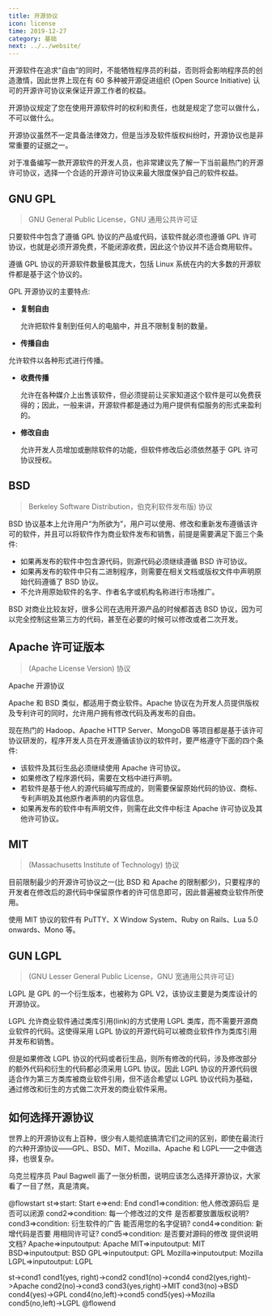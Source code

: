 ```yaml
---
title: 开源协议
icon: license
time: 2019-12-27
category: 基础
next: ../../website/
---
```


开源软件在追求“自由”的同时，不能牺牲程序员的利益，否则将会影响程序员的创造激情，因此世界上现在有 60 多种被开源促进组织 (Open Source Initiative) 认可的开源许可协议来保证开源工作者的权益。

开源协议规定了您在使用开源软件时的权利和责任，也就是规定了您可以做什么，不可以做什么。

开源协议虽然不一定具备法律效力，但是当涉及软件版权纠纷时，开源协议也是非常重要的证据之一。

<!-- more -->

对于准备编写一款开源软件的开发人员，也非常建议先了解一下当前最热门的开源许可协议，选择一个合适的开源许可协议来最大限度保护自己的软件权益。

## GNU GPL

> GNU General Public License，GNU 通用公共许可证

只要软件中包含了遵循 GPL 协议的产品或代码，该软件就必须也遵循 GPL 许可协议，也就是必须开源免费，不能闭源收费，因此这个协议并不适合商用软件。

遵循 GPL 协议的开源软件数量极其庞大，包括 Linux 系统在内的大多数的开源软件都是基于这个协议的。

GPL 开源协议的主要特点:

- **复制自由**

  允许把软件复制到任何人的电脑中，并且不限制复制的数量。

- **传播自由**

允许软件以各种形式进行传播。

- **收费传播**

  允许在各种媒介上出售该软件，但必须提前让买家知道这个软件是可以免费获得的；因此，一般来讲，开源软件都是通过为用户提供有偿服务的形式来盈利的。

- **修改自由**

  允许开发人员增加或删除软件的功能，但软件修改后必须依然基于 GPL 许可协议授权。

## BSD

> Berkeley Software Distribution，伯克利软件发布版) 协议

BSD 协议基本上允许用户“为所欲为”，用户可以使用、修改和重新发布遵循该许可的软件，并且可以将软件作为商业软件发布和销售，前提是需要满足下面三个条件:

- 如果再发布的软件中包含源代码，则源代码必须继续遵循 BSD 许可协议。
- 如果再发布的软件中只有二进制程序，则需要在相关文档或版权文件中声明原始代码遵循了 BSD 协议。
- 不允许用原始软件的名字、作者名字或机构名称进行市场推广。

BSD 对商业比较友好，很多公司在选用开源产品的时候都首选 BSD 协议，因为可以完全控制这些第三方的代码，甚至在必要的时候可以修改或者二次开发。

## Apache 许可证版本

> (Apache License Version) 协议

Apache 开源协议

Apache 和 BSD 类似，都适用于商业软件。Apache 协议在为开发人员提供版权及专利许可的同时，允许用户拥有修改代码及再发布的自由。

现在热门的 Hadoop、Apache HTTP Server、MongoDB 等项目都是基于该许可协议研发的，程序开发人员在开发遵循该协议的软件时，要严格遵守下面的四个条件:

- 该软件及其衍生品必须继续使用 Apache 许可协议。
- 如果修改了程序源代码，需要在文档中进行声明。
- 若软件是基于他人的源代码编写而成的，则需要保留原始代码的协议、商标、专利声明及其他原作者声明的内容信息。
- 如果再发布的软件中有声明文件，则需在此文件中标注 Apache 许可协议及其他许可协议。

## MIT

> (Massachusetts Institute of Technology) 协议

目前限制最少的开源许可协议之一(比 BSD 和 Apache 的限制都少)，只要程序的开发者在修改后的源代码中保留原作者的许可信息即可，因此普遍被商业软件所使用。

使用 MIT 协议的软件有 PuTTY、X Window System、Ruby on Rails、Lua 5.0 onwards、Mono 等。

## GUN LGPL

> (GNU Lesser General Public License，GNU 宽通用公共许可证)

LGPL 是 GPL 的一个衍生版本，也被称为 GPL V2，该协议主要是为类库设计的开源协议。

LGPL 允许商业软件通过类库引用(link)的方式使用 LGPL 类库，而不需要开源商业软件的代码。这使得采用 LGPL 协议的开源代码可以被商业软件作为类库引用并发布和销售。

但是如果修改 LGPL 协议的代码或者衍生品，则所有修改的代码，涉及修改部分的额外代码和衍生的代码都必须采用 LGPL 协议。因此 LGPL 协议的开源代码很适合作为第三方类库被商业软件引用，但不适合希望以 LGPL 协议代码为基础，通过修改和衍生的方式做二次开发的商业软件采用。

## 如何选择开源协议

世界上的开源协议有上百种，很少有人能彻底搞清它们之间的区别，即使在最流行的六种开源协议——GPL、BSD、MIT、Mozilla、Apache 和 LGPL——之中做选择，也很复杂。

乌克兰程序员 Paul Bagwell 画了一张分析图，说明应该怎么选择开源协议，大家看了一目了然，真是清爽。

@flowstart
st=>start: Start
e=>end: End
cond1=>condition: 他人修改源码后
是否可以闭源
cond2=>condition: 每一个修改过的文件
是否都要放置版权说明?
cond3=>condition: 衍生软件的广告
能否用您的名字促销?
cond4=>condition: 新增代码是否要
用相同许可证?
cond5=>condition: 是否要对源码的修改
提供说明文档?
Apache=>inputoutput: Apache
MIT=>inputoutput: MIT
BSD=>inputoutput: BSD
GPL=>inputoutput: GPL
Mozilla=>inputoutput: Mozilla
LGPL=>inputoutput: LGPL

st->cond1
cond1(yes, right)->cond2
cond1(no)->cond4
cond2(yes,right)->Apache
cond2(no)->cond3
cond3(yes,right)->MIT
cond3(no)->BSD
cond4(yes)->GPL
cond4(no,left)->cond5
cond5(yes)->Mozilla
cond5(no,left)->LGPL
@flowend
